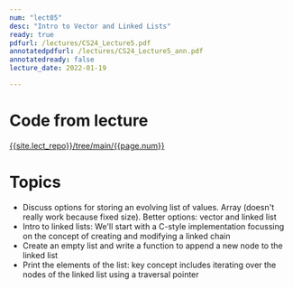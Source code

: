 ```yaml
---
num: "lect05"
desc: "Intro to Vector and Linked Lists"
ready: true
pdfurl: /lectures/CS24_Lecture5.pdf
annotatedpdfurl: /lectures/CS24_Lecture5_ann.pdf
annotatedready: false
lecture_date: 2022-01-19

---
```


# Code from lecture
[{{site.lect_repo}}/tree/main/{{page.num}}]({{site.lect_repo}}/tree/main/{{page.num}})

# Topics
* Discuss options for storing an evolving list of values. Array (doesn't really work because fixed size). Better options: vector and linked list
* Intro to linked lists: We'll start with a C-style implementation focussing on the concept of creating and modifying a linked chain
* Create an empty list and write a function to append a new node to the linked list
* Print the elements of the list: key concept includes iterating over the nodes of the linked list using a traversal pointer

